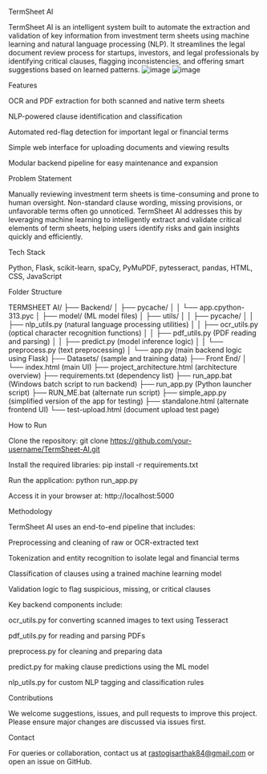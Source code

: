 TermSheet AI

TermSheet AI is an intelligent system built to automate the extraction and validation of key information from investment term sheets using machine learning and natural language processing (NLP). It streamlines the legal document review process for startups, investors, and legal professionals by identifying critical clauses, flagging inconsistencies, and offering smart suggestions based on learned patterns.
![image](https://github.com/user-attachments/assets/279d84e6-d9c6-4180-8898-d4c8f8b373c8)
![image](https://github.com/user-attachments/assets/7ae8fe5e-11e0-4b99-ba40-c6c3485c0240)

Features

OCR and PDF extraction for both scanned and native term sheets

NLP-powered clause identification and classification

Automated red-flag detection for important legal or financial terms

Simple web interface for uploading documents and viewing results

Modular backend pipeline for easy maintenance and expansion

Problem Statement

Manually reviewing investment term sheets is time-consuming and prone to human oversight. Non-standard clause wording, missing provisions, or unfavorable terms often go unnoticed. TermSheet AI addresses this by leveraging machine learning to intelligently extract and validate critical elements of term sheets, helping users identify risks and gain insights quickly and efficiently.

Tech Stack

Python, Flask, scikit-learn, spaCy, PyMuPDF, pytesseract, pandas, HTML, CSS, JavaScript

Folder Structure

TERMSHEET AI/
├── Backend/
│ ├── pycache/
│ │ └── app.cpython-313.pyc
│ ├── model/ (ML model files)
│ ├── utils/
│ │ ├── pycache/
│ │ ├── nlp_utils.py (natural language processing utilities)
│ │ ├── ocr_utils.py (optical character recognition functions)
│ │ ├── pdf_utils.py (PDF reading and parsing)
│ │ ├── predict.py (model inference logic)
│ │ └── preprocess.py (text preprocessing)
│ └── app.py (main backend logic using Flask)
├── Datasets/ (sample and training data)
├── Front End/
│ └── index.html (main UI)
├── project_architecture.html (architecture overview)
├── requirements.txt (dependency list)
├── run_app.bat (Windows batch script to run backend)
├── run_app.py (Python launcher script)
├── RUN_ME.bat (alternate run script)
├── simple_app.py (simplified version of the app for testing)
├── standalone.html (alternate frontend UI)
└── test-upload.html (document upload test page)

How to Run

Clone the repository:
git clone https://github.com/your-username/TermSheet-AI.git

Install the required libraries:
pip install -r requirements.txt

Run the application:
python run_app.py

Access it in your browser at:
http://localhost:5000

Methodology

TermSheet AI uses an end-to-end pipeline that includes:

Preprocessing and cleaning of raw or OCR-extracted text

Tokenization and entity recognition to isolate legal and financial terms

Classification of clauses using a trained machine learning model

Validation logic to flag suspicious, missing, or critical clauses

Key backend components include:

ocr_utils.py for converting scanned images to text using Tesseract

pdf_utils.py for reading and parsing PDFs

preprocess.py for cleaning and preparing data

predict.py for making clause predictions using the ML model

nlp_utils.py for custom NLP tagging and classification rules

Contributions

We welcome suggestions, issues, and pull requests to improve this project. Please ensure major changes are discussed via issues first.

Contact

For queries or collaboration, contact us at rastogisarthak84@gmail.com or open an issue on GitHub.
